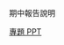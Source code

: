 期中報告說明 

[專題 PPT](https://www.canva.com/design/DAGDnCmQyOI/S9Zjp40GIrGDu2TUKDYNIA/view?utm_content=DAGDnCmQyOI&utm_campaign=designshare&utm_medium=link&utm_source=editor)
